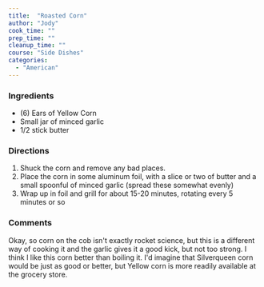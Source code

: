 ```yaml
---
title:  "Roasted Corn"
author: "Jody"
cook_time: ""
prep_time: ""
cleanup_time: ""
course: "Side Dishes"
categories: 
  - "American"
---
```

### Ingredients

* (6) Ears of Yellow Corn
* Small jar of minced garlic
* 1/2 stick butter

### Directions

1. Shuck the corn and remove any bad places.
1. Place the corn in some aluminum foil, with a slice or two of butter and a small spoonful of minced garlic (spread these somewhat evenly)
1. Wrap up in foil and grill for about 15-20 minutes, rotating every 5 minutes or so

### Comments

Okay, so corn on the cob isn't exactly rocket science, but this is a different way of cooking it and the garlic gives it a good kick, but not too strong. I think I like this corn better than boiling it. I'd imagine that Silverqueen corn would be just as good or better, but Yellow corn is more readily available at the grocery store.